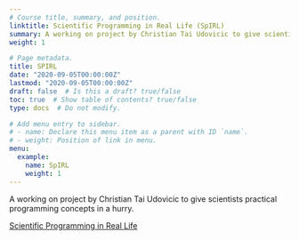 ```yaml
---
# Course title, summary, and position.
linktitle: Scientific Programming in Real Life (SpIRL)
summary: A working on project by Christian Tai Udovicic to give scientists practical programming concepts in a hurry.
weight: 1

# Page metadata.
title: SPIRL
date: "2020-09-05T00:00:00Z"
lastmod: "2020-09-05T00:00:00Z"
draft: false  # Is this a draft? true/false
toc: true  # Show table of contents? true/false
type: docs  # Do not modify.

# Add menu entry to sidebar.
# - name: Declare this menu item as a parent with ID `name`.
# - weight: Position of link in menu.
menu:
  example:
    name: SpIRL
    weight: 1
---
```


A working on project by Christian Tai Udovicic to give scientists practical programming concepts in a hurry.

[Scientific Programming in Real Life](https://cjtu.github.io/spirl/about.html)
